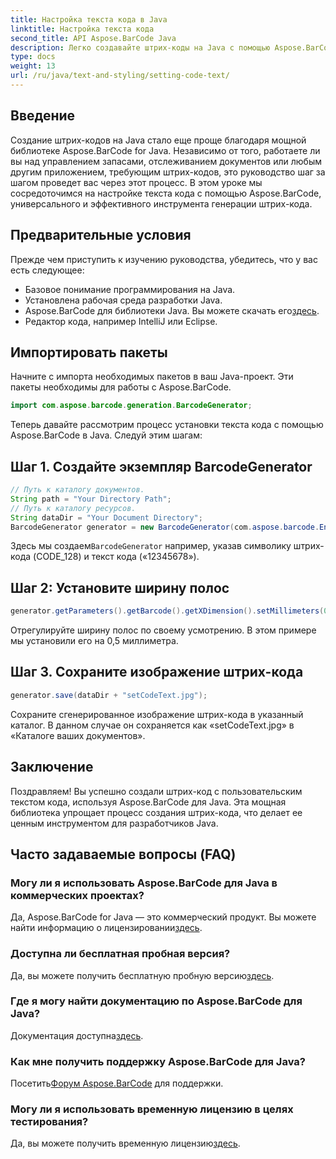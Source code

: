 ```yaml
---
title: Настройка текста кода в Java
linktitle: Настройка текста кода
second_title: API Aspose.BarCode Java
description: Легко создавайте штрих-коды на Java с помощью Aspose.BarCode. Следуйте нашему пошаговому руководству для эффективной настройки текста кода.
type: docs
weight: 13
url: /ru/java/text-and-styling/setting-code-text/
---
```


## Введение

Создание штрих-кодов на Java стало еще проще благодаря мощной библиотеке Aspose.BarCode for Java. Независимо от того, работаете ли вы над управлением запасами, отслеживанием документов или любым другим приложением, требующим штрих-кодов, это руководство шаг за шагом проведет вас через этот процесс. В этом уроке мы сосредоточимся на настройке текста кода с помощью Aspose.BarCode, универсального и эффективного инструмента генерации штрих-кода.

## Предварительные условия

Прежде чем приступить к изучению руководства, убедитесь, что у вас есть следующее:

- Базовое понимание программирования на Java.
- Установлена рабочая среда разработки Java.
-  Aspose.BarCode для библиотеки Java. Вы можете скачать его[здесь](https://releases.aspose.com/barcode/java/).
- Редактор кода, например IntelliJ или Eclipse.

## Импортировать пакеты

Начните с импорта необходимых пакетов в ваш Java-проект. Эти пакеты необходимы для работы с Aspose.BarCode.

```java
import com.aspose.barcode.generation.BarcodeGenerator;

```

Теперь давайте рассмотрим процесс установки текста кода с помощью Aspose.BarCode в Java. Следуй этим шагам:

## Шаг 1. Создайте экземпляр BarcodeGenerator

```java
// Путь к каталогу документов.
String path = "Your Directory Path";
// Путь к каталогу ресурсов.
String dataDir = "Your Document Directory";
BarcodeGenerator generator = new BarcodeGenerator(com.aspose.barcode.EncodeTypes.CODE_128, "12345678");
```

 Здесь мы создаем`BarcodeGenerator` например, указав символику штрих-кода (CODE_128) и текст кода («12345678»).

## Шаг 2: Установите ширину полос

```java
generator.getParameters().getBarcode().getXDimension().setMillimeters(0.5f);
```

Отрегулируйте ширину полос по своему усмотрению. В этом примере мы установили его на 0,5 миллиметра.

## Шаг 3. Сохраните изображение штрих-кода

```java
generator.save(dataDir + "setCodeText.jpg");
```

Сохраните сгенерированное изображение штрих-кода в указанный каталог. В данном случае он сохраняется как «setCodeText.jpg» в «Каталоге ваших документов».

## Заключение

Поздравляем! Вы успешно создали штрих-код с пользовательским текстом кода, используя Aspose.BarCode для Java. Эта мощная библиотека упрощает процесс создания штрих-кода, что делает ее ценным инструментом для разработчиков Java.

## Часто задаваемые вопросы (FAQ)

### Могу ли я использовать Aspose.BarCode для Java в коммерческих проектах?
 Да, Aspose.BarCode for Java — это коммерческий продукт. Вы можете найти информацию о лицензировании[здесь](https://purchase.aspose.com/buy).

### Доступна ли бесплатная пробная версия?
 Да, вы можете получить бесплатную пробную версию[здесь](https://releases.aspose.com/).

### Где я могу найти документацию по Aspose.BarCode для Java?
 Документация доступна[здесь](https://reference.aspose.com/barcode/java/).

### Как мне получить поддержку Aspose.BarCode для Java?
 Посетить[Форум Aspose.BarCode](https://forum.aspose.com/c/barcode/13) для поддержки.

### Могу ли я использовать временную лицензию в целях тестирования?
 Да, вы можете получить временную лицензию[здесь](https://purchase.aspose.com/temporary-license/).